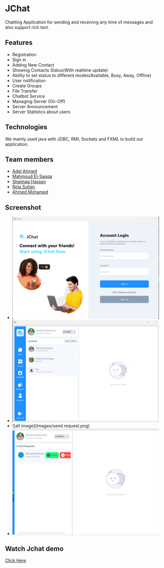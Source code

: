# JChat

Chatting Application for sending and receiving any time of messages and also support rich text.

## Features
- Registration
- Sign in
- Adding New Contact 
- Showing Contacts Status(With realtime update)
- Ability to set status to different modes(Available, Busy, Away, Offline)
- User notification
- Create Groups
- File Transfer
- Chatbot Service
- Managing Server (On-Off)
- Server Announcement
- Server Statistics about users


## Technologies
We mainly used java with JDBC, RMI, Sockets and FXML to build our application.

## Team members
- [Adel Ahmed](https://github.com/aadelaahmed)
- [Mahmoud El-Saqqa](https://github.com/Mahmoud-Elsaqqa)
- [Shaimaa Hassan](https://github.com/ShaimaaHassan3)
- [Rola Sultan](https://github.com/Rola11)
- [Ahmed Mohamed](https://github.com/a7med-m7md)


## Screenshot
- ![alt image](Images/Signin.png)
- ![alt image](Images/landding%20page.png)
- ![alt image](Images/send request.png)
- ![alt image](Images/Friend%20Request.png)


## Watch Jchat demo
[Click Here](https://www.youtube.com/watch?v=m5JMtVjzEJg)

